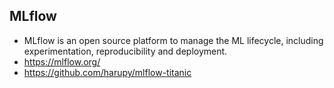 ## MLflow
* MLflow is an open source platform to manage the ML lifecycle, including experimentation, reproducibility and deployment.
* https://mlflow.org/
* https://github.com/harupy/mlflow-titanic